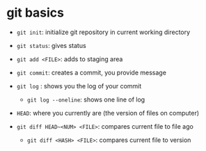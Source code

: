 # git basics

- `git init`: initialize git repository in current working directory
- `git status`: gives status
- `git add <FILE>`: adds <FILE> to staging area
- `git commit`: creates a commit, you provide message

- `git log` : shows you the log of your commit
    - `git log --oneline`: shows one line of log

- `HEAD`: where you currently are (the version of files on computer)
- `git diff HEAD~<NUM> <FILE>`: compares current file to file <NUM> ago
    - `git diff <HASH> <FILE>`: compares current file to <HASH> version 

